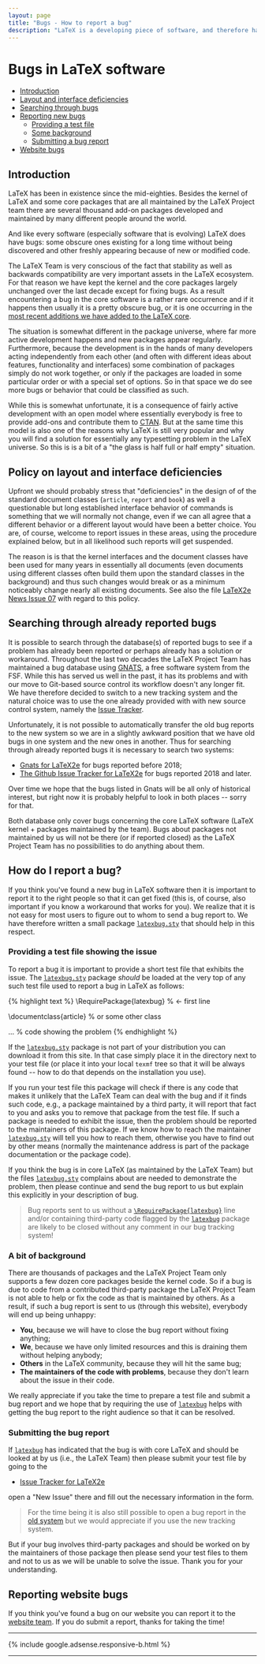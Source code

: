 ```yaml
---
layout: page
title: "Bugs - How to report a bug"
description: "LaTeX is a developing piece of software, and therefore has bugs. Learn how and where to report a bug in LaTeX or in third party packages."
---
```


# Bugs in LaTeX software



<div class="row">
  <div class="col cell1of2">
    <ul class="toc">
      <li><a href="#introduction" title="Introduction">Introduction</a></li>
      <li><a href="#policy-on-layout-and-interface-deficiencies" title="Policy on layout and interface deficiencies">Layout and interface deficiencies</a></li>
      <li><a href="#searching-through-already-reported-bugs" title="Searching through already reported bugs">Searching through bugs</a></li>
      <li><a href="#how-do-i-report-a-bug" title="How do I report a bug?">Reporting new bugs</a>
	<ul class="toc">
	  <li><a href="#providing-a-test-file-showing-the-issue" title="Providing a test file showing the issue">Providing a test file</a></li>
	  <li><a href="#a-bit-of-background" title="A bit of background">Some background</a></li>
	  <li><a href="#submitting-the-bug-report" title="Submitting the bug report">Submitting a bug report</a></li>
	</ul>
      </li>
      <li><a href="#reporting-website-bugs" title="Reporting website bugs">Website bugs</a></li>
    </ul>
  </div>
  <div class="col cell1of2">
      <h2 id="introduction">Introduction</h2>
      <p>
      LaTeX has been in existence since the mid-eighties. Besides the kernel of
      LaTeX and some core packages that are all maintained by the LaTeX
      Project team there are several thousand add-on packages developed and
      maintained by many different people around the world.
      </p>
      <p>
      And like every software
      (especially software that is evolving) LaTeX does have bugs: some
      obscure ones existing for a long time without being discovered and other freshly appearing
      because of new or modified code.
      </p>
  </div>
</div>



The LaTeX Team is very conscious of the fact that stability as well as
backwards compatibility are very important assets in the LaTeX
ecosystem. For that reason we have kept the kernel and the core
packages largely unchanged over the last decade except for fixing
bugs. As a result encountering a bug in the core software is a rather
rare occurrence and if it happens then usually it is a pretty obscure
bug, or it is one occurring in the [most recent additions we have added
to the  LaTeX core]({{site.baseurl}}/news/).

The situation is somewhat different in the package universe, where far
more active development happens and new packages appear
regularly. Furthermore, because the development is in the hands of many
developers acting independently from each other (and often with different
ideas about features, functionality and interfaces) some combination
of packages simply do not work together, or only if the packages are
loaded in some particular order or with a special set of options. So
in that space we do see more bugs or behavior that could be classified
as such.

While this is somewhat unfortunate, it is a consequence of fairly
active development with an open model where essentially everybody is
free to provide add-ons and contribute them to [CTAN](https://www.ctan.org). But at the same
time this model is also one of the reasons why LaTeX is still very
popular and why you will find a solution for essentially any
typesetting problem in the LaTeX universe. So this is is a bit of a
"the glass is half full or half empty" situation.


## Policy on layout and interface deficiencies

Upfront we should probably stress that "deficiencies" in the design of
of the standard document classes (`article`, `report` and `book`) as
well a questionable but long established interface behavior of
commands is something that we will normally not change, even if we can
all agree that a different behavior or a different layout would have
been a better choice. You are, of course, welcome to report issues in
these areas, using the procedure explained below, but in all likelihood such
reports will get suspended.

The reason is is that the kernel interfaces and the document classes
have been used for many years in essentially all documents (even
documents using different classes often build them upon the standard
classes in the background) and thus such changes would break or as
a minimum noticeably change nearly all existing documents.  See also
the file [LaTeX2e News Issue
07]({{site.baseurl}}/news/latex2e-news/ltnews07.pdf) with regard to
this policy.



## Searching through already reported bugs

It is possible to search through the  database(s) of reported bugs to see
if a problem has already been reported or perhaps already has a
solution or workaround.
Throughout the last two decades the LaTeX Project Team has maintained
a bug database using [GNATS](https://www.gnu.org/software/gnats), a free software system from the
FSF. While this has served us
well in the past, it has its problems and with our move to Git-based
source control its workflow doesn't any longer fit.
We have therefore decided to switch to a new tracking system and the
natural choice was to use the one already provided with with new
source control system, namely the [Issue
Tracker](https://github.com/latex3/latex2e/issues).

Unfortunately, it is not possible to automatically transfer the old bug
reports to the new system so we are in a slightly awkward position
that we have old bugs in one system and the new ones in another. Thus
for searching through already reported bugs it is necessary to search
two systems:

 - <a href="{{site.baseurl}}/cgi-bin/ltxbugs2html?introduction=yes&amp;state=open">
   Gnats for LaTeX2e</a>  for bugs reported before 2018;
  - [The Github Issue Tracker for LaTeX2e](https://github.com/latex3/latex2e/issues)
   for bugs reported 2018 and later.

Over time we hope that the bugs listed in Gnats will be all only of
historical interest, but right now it is probably helpful to look in
both places -- sorry for that.

Both database only cover bugs concerning the core LaTeX software
(LaTeX kernel + packages maintained by the team).  Bugs about packages
not maintained by us will not be there (or if reported closed) as the
LaTeX Project Team has no possibilities to do anything about them.



## How do I report a bug?

If you think you've found a new bug in LaTeX software then it is important
to report it to the right people so that it can get fixed (this is, of course, also
important if you know a workaround that works for you).
We realize that it is not easy for most users to figure out to whom to
send a bug report to.  We have therefore written a small
package [`latexbug.sty`](https://raw.githubusercontent.com/latex3/latexbug/master/latexbug.sty) that
should help in this respect.



### Providing a test file showing the issue

To report a bug it is important to provide a short test file that
exhibits the issue.  The
[`latexbug.sty`](https://raw.githubusercontent.com/latex3/latexbug/master/latexbug.sty)
package _should_ be loaded at the very top of any such test file used
to report a bug in LaTeX as follows:

{% highlight text %}
   \RequirePackage{latexbug}    % <- first line
   
   \documentclass{article}      % or some other class

   ...                          % code showing the problem
{% endhighlight %}

If the
[`latexbug.sty`](https://raw.githubusercontent.com/latex3/latexbug/master/latexbug.sty)
package is not part of your distribution you can download it from this
site. In that case simply place it in the directory next to your test
file (or place it into your local `texmf` tree so that it will be
always found -- how to do that depends on the installation you use).

If you run your test file this package will check if there is any code
that makes it unlikely that the LaTeX Team can deal with the bug and
if it finds such code, e.g., a package maintained by a third party, it
will report that fact to you and asks you to remove that package from
the test file. If such a package is needed to exhibit the issue, then
the problem should be reported to the maintainers of this package.  If
we know how to reach the maintainer
[`latexbug.sty`](https://raw.githubusercontent.com/latex3/latexbug/master/latexbug.sty)
will tell you how to reach them, otherwise you have to find out by
other means (normally the maintenance address is part of the package
documentation or the package code).

If you think the bug is in core LaTeX (as maintained by the LaTeX
Team) but the files
[`latexbug.sty`](https://raw.githubusercontent.com/latex3/latexbug/master/latexbug.sty)
complains about are needed to demonstrate the problem, then please
continue and send the bug report to us but explain this explicitly in
your description of bug.

> Bug reports sent to us without a
> [`\RequirePackage{latexbug}`](https://raw.githubusercontent.com/latex3/latexbug/master/latexbug.sty)
> line and/or containing third-party code flagged by the
> [`latexbug`](https://raw.githubusercontent.com/latex3/latexbug/master/latexbug.sty) package are
> likely to be closed without any comment in our bug tracking system!


### A bit of background

There are thousands of packages and the LaTeX Project Team only
supports a few dozen core packages beside the kernel code. So if a bug
is due to code from a contributed third-party package the LaTeX
Project Team is not able to help or fix the code as that is maintained
by others.  As a result, if such a bug report is sent to us (through
this website), everybody will end up being unhappy:

 - **You**, because we will have to close the bug report without fixing anything;
 - **We**, because we have only limited resources and this is draining them without helping anybody;
 - **Others** in the LaTeX community, because they will hit the same bug;
 - **The maintainers of the code with problems**, because they don't learn about the issue in their code.

We really appreciate if you take the time to prepare a test file and
submit a bug report and we hope that by requiring the use of
[`latexbug`](https://raw.githubusercontent.com/latex3/latexbug/master/latexbug.sty) helps with
getting the bug report to the right audience so that it can be
resolved.


### Submitting the bug report

If [`latexbug`](https://raw.githubusercontent.com/latex3/latexbug/master/latexbug.sty) has indicated
that the bug is with core LaTeX and should be looked at by us (i.e.,
the LaTeX Team) then please submit your test file by going
to the

 - [Issue Tracker for LaTeX2e](https://github.com/latex3/latex2e/issues)

open a "New Issue" there and fill out the necessary information in the form.

> For the time being it is also still possible to open a bug report in
> the [old system]({{site.baseurl}}/bugs/bugs-upload/) but we would
> appreciate if you use the new tracking system.


But if your bug involves third-party packages and should be worked on by
the maintainers of those package then please send your test files to
them and not to us as we will be unable to solve the issue.
Thank you for your understanding.



## Reporting website bugs

If you think you've found a bug on our website you can report it to
the [website team]({{site.baseurl}}/contact/#website-team). If you do
submit a report, thanks for taking the time!

***

<div class="row">{% include google.adsense.responsive-b.html %}</div><hr> 

<img src="https://ssl-vg03.met.vgwort.de/na/f3144f6c13e442b499326009da2a7ede" width="1" height="1" alt="">
